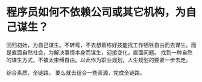 # 程序员如何不依赖公司或其它机构，为自己谋生？
回归初始，为自己谋生。不转弯，不去想着练好技能找工作牺牲自由而去谋生。而是直面自然社会，为解决事情本身而谋生，迎接变化，直面问题。
找到一种自然的谋生方式，不被太束缚自由。以此作为职业规划，人生规划的要紧一步去走。

综合素质，全链路。
要么就去组合一些资源，完成全链路。